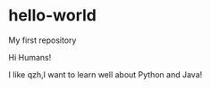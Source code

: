 # hello-world
My first repository

Hi Humans!

I like qzh,I want to learn well about Python and Java!

